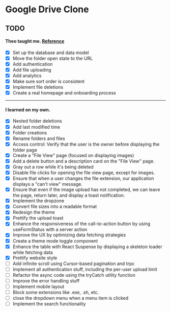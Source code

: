 # Google Drive Clone

## TODO

#### Theo taught me. [Reference](https://www.youtube.com/watch?v=c-hKSbzooAg)

- [x] Set up the database and data model
- [x] Move the folder open state to the URL
- [x] Add authentication
- [x] Add file uploading
- [x] Add analytics
- [x] Make sure sort order is consistent
- [x] Implement file deletions
- [x] Create a real homepage and onboarding process

---

#### I learned on my own.

- [x] Nested folder deletions
- [x] Add last modified time
- [x] Folder creations
- [x] Rename folders and files
- [x] Access control: Verify that the user is the owner before displaying the folder page
- [x] Create a "File View" page (focused on displaying images)
- [x] Add a delete button and a description card on the "File View" page.
- [x] Gray out a row while it's being deleted
- [x] Disable file clicks for opening the file view page, except for images.
- [x] Ensure that when a user changes the file extension, our application displays a "can't view" message.
- [x] Ensure that even if the image upload has not completed, we can leave the page, return later, and display a toast notification.
- [x] Implement the dropzone
- [x] Convert file sizes into a readable format
- [x] Redesign the theme
- [x] Prettify the upload toast
- [x] Enhance the responsiveness of the call-to-action button by using useFormStatus with a server action
- [x] Improve the UX by optimizing data fetching strategies
- [x] Create a theme mode toggle component
- [x] Enhance the table with React Suspense by displaying a skeleton loader while fetching data
- [x] Prettify website style
- [ ] Add infinite scroll using Cursor-based pagination and trpc
- [ ] Implement all authentication stuff, including the per-user upload limit
- [ ] Refactor the async code using the tryCatch utility function
- [ ] Improve the error handling stuff
- [ ] Implement mobile layout
- [ ] Block some extensions like .exe, .sh, etc.
- [ ] close the dropdown menu when a menu item is clicked
- [ ] Implement the search functionality
